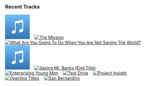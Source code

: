 ### Recent Tracks
[<img src='https://github.com/atfinke/atfinke/blob/master/placeholder.jpeg?raw=true' width='16%' height='16%' alt='Undimmed By Time, Unbound By Death'>](https://www.last.fm/music/m83/_/undimmed%2bby%2btime%252c%2bunbound%2bby%2bdeath)&nbsp;&nbsp;&nbsp;&nbsp;[<img src='https://lastfm.freetls.fastly.net/i/u/300x300/af8dc9425f9e4077996eaea84cede896.png' width='16%' height='16%' alt='The Mission'>](https://www.last.fm/music/alexandre%2bdesplat/_/the%2bmission)&nbsp;&nbsp;&nbsp;&nbsp;[<img src='https://lastfm.freetls.fastly.net/i/u/300x300/089c832fc39e485998fb9d07e994117a.png' width='16%' height='16%' alt='What Are You Going To Do When You Are Not Saving The World?'>](https://www.last.fm/music/hans%2bzimmer/_/what%2bare%2byou%2bgoing%2bto%2bdo%2bwhen%2byou%2bare%2bnot%2bsaving%2bthe%2bworld%253f)&nbsp;&nbsp;&nbsp;&nbsp;[<img src='https://github.com/atfinke/atfinke/blob/master/placeholder.jpeg?raw=true' width='16%' height='16%' alt='Writings On The Wall - Instrumental'>](https://www.last.fm/music/thomas%2bnewman/_/writing%2527s%2bon%2bthe%2bwall%2b-%2binstrumental)&nbsp;&nbsp;&nbsp;&nbsp;[<img src='https://lastfm.freetls.fastly.net/i/u/300x300/0f4acacce00b437ec37045cb97d80d47.png' width='16%' height='16%' alt='Saving Mr. Banks (End Title)'>](https://www.last.fm/music/thomas%2bnewman/_/saving%2bmr.%2bbanks%2b%2528end%2btitle%2529)&nbsp;&nbsp;&nbsp;&nbsp;<br>[<img src='https://lastfm.freetls.fastly.net/i/u/300x300/a139fd993d3f489d84aaefba774f7d1d.png' width='16%' height='16%' alt='Enterprising Young Men'>](https://www.last.fm/music/michael%2bgiacchino/_/enterprising%2byoung%2bmen)&nbsp;&nbsp;&nbsp;&nbsp;[<img src='https://lastfm.freetls.fastly.net/i/u/300x300/790214d3cc7845d0a01b573fecb01ed9.png' width='16%' height='16%' alt='Test Drive'>](https://www.last.fm/music/john%2bpowell/_/test%2bdrive)&nbsp;&nbsp;&nbsp;&nbsp;[<img src='https://lastfm.freetls.fastly.net/i/u/300x300/409b7224df0157b838d5760839e5aa6a.png' width='16%' height='16%' alt='Project Insight'>](https://www.last.fm/music/henry%2bjackman/_/project%2binsight)&nbsp;&nbsp;&nbsp;&nbsp;[<img src='https://lastfm.freetls.fastly.net/i/u/300x300/bfb91a5ba3124bf5b67a3a9dde93eb50.png' width='16%' height='16%' alt='Opening Titles'>](https://www.last.fm/music/david%2barnold%2b%2526%2bmichael%2bprice/_/opening%2btitles)&nbsp;&nbsp;&nbsp;&nbsp;[<img src='https://lastfm.freetls.fastly.net/i/u/300x300/ebac7041787b49eb2c28a628b95fb74b.png' width='16%' height='16%' alt='San Bernardino'>](https://www.last.fm/music/carter%2bburwell/_/san%2bbernardino)&nbsp;&nbsp;&nbsp;&nbsp;<br>